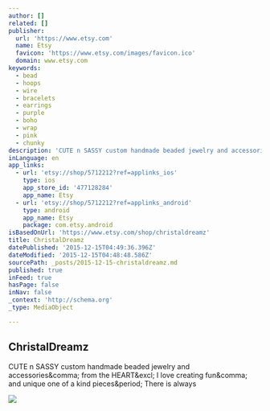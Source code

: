 ```yaml
---
author: []
related: []
publisher:
  url: 'https://www.etsy.com'
  name: Etsy
  favicon: 'https://www.etsy.com/images/favicon.ico'
  domain: www.etsy.com
keywords:
  - bead
  - hoops
  - wire
  - bracelets
  - earrings
  - purple
  - boho
  - wrap
  - pink
  - chunky
description: 'CUTE n SASSY custom handmade beaded jewelry and accessories, from the HEART! I love creating fun, and unique one of a kind pieces. There is always'
inLanguage: en
app_links:
  - url: 'etsy://shop/5712212?ref=applinks_ios'
    type: ios
    app_store_id: '477128284'
    app_name: Etsy
  - url: 'etsy://shop/5712212?ref=applinks_android'
    type: android
    app_name: Etsy
    package: com.etsy.android
isBasedOnUrl: 'https://www.etsy.com/shop/christaldreamz'
title: ChristalDreamz
datePublished: '2015-12-15T04:49:36.396Z'
dateModified: '2015-12-15T04:48:48.586Z'
sourcePath: _posts/2015-12-15-christaldreamz.md
published: true
inFeed: true
hasPage: false
inNav: false
_context: 'http://schema.org'
_type: MediaObject

---
```

<article style=""><h1>ChristalDreamz</h1><p>CUTE n SASSY custom handmade beaded jewelry and accessories&amp;comma; from the HEART&amp;excl; I love creating fun&amp;comma; and unique one of a kind pieces&amp;period; There is always</p><img src="https://img0.etsystatic.com/129/0/5712212/isla_fullxfull.17456696_pmspw9o0.jpg" /></article>
